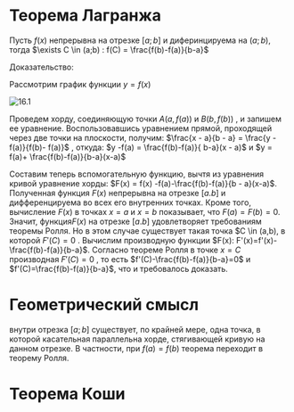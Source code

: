 # Теорема Лагранжа

Пусть $f(x)$ непрерывна на отрезке $[a;b]$ и диферинцируема на $(a;b)$, тогда $\exists C \in (a;b) : f(C) = \frac{f(b)-f(a)}{b-a}$

Доказательство:

Рассмотрим график функции $y = f(x)$

<picture>
 <source media="(prefers-color-scheme: dark)" srcset="https://studfile.net/html/2706/277/html_baLCPu7eM0.a8zO/img-ij7kH4.png">
 <source media="(prefers-color-scheme: light)" srcset="https://studfile.net/html/2706/277/html_baLCPu7eM0.a8zO/img-ij7kH4.png">
 <img alt="16.1" src="https://studfile.net/html/2706/277/html_baLCPu7eM0.a8zO/img-ij7kH4.png">
</picture>

Проведем хорду, соединяющую точки $A(a, f(a))$ и $B(b, f(b))$ , и запишем ее уравнение. Воспользовавшись уравнением прямой, проходящей через две точки на плоскости, получим: $\frac{x - a}{b - a} = \frac{y - f(a)}{f(b)- f(a)}$ , откуда: $y -f(a) = \frac{f(b)-f(a)}{
b-a}(x - a)$ и $y = f(a)+ \frac{f(b)-f(a)}{b-a}(x-a)$

Составим теперь вспомогательную функцию, вычтя из уравнения кривой уравнение хорды: $F(x) = f(x) -f(a)-\frac{f(b)-f(a)}{b - a}(x-a)$. Полученная функция $F(x)$ непрерывна на отрезке $[a.b]$ и дифференцируема во всех его внутренних точках. Кроме того, вычисление  $F(x)$ в точках $x =a$ и $x=b$ показывает, что $F(a)=F(b)=0$. Значит, функция$F(x)$ на отрезке  $[a.b]$ удовлетворяет требованиям теоремы Ролля. Но в этом случае существует такая точка $C \in (a,b), в которой $F'(C)=0$ . Вычислим производную функции $F(x): F'(x)=f'(x)-\frac{f(b)-f(a)}{b-a}$. Согласно теореме Ролля в точке $x=C$ производная $F'(C)=0$ , то есть $f'(C)-\frac{f(b)-f(a)}{b-a}=0$ и $f'(C)=\frac{f(b)-f(a)}{b-a}$,  что и требовалось доказать.

# Геометрический смысл

 внутри отрезка $[a;b]$ существует, по крайней мере, одна точка, в которой касательная параллельна хорде, стягивающей кривую на данном отрезке. В частности, при $f(a) = f(b)$ теорема переходит в теорему Ролля.

# Теорема Коши
